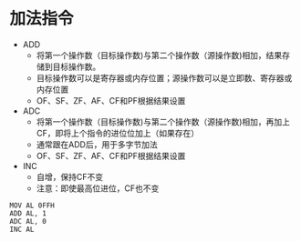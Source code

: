 # 加法指令

* ADD
  * 将第一个操作数（目标操作数)与第二个操作数（源操作数)相加，结果存储到目标操作数。
  * 目标操作数可以是寄存器或内存位置；源操作数可以是立即数、寄存器或内存位置
  * OF、SF、ZF、AF、CF和PF根据结果设置
* ADC
  * 将第一个操作数（目标操作数)与第二个操作数（源操作数)相加，再加上CF，即将上个指令的进位位加上（如果存在）
  * 通常跟在ADD后，用于多字节加法
  * OF、SF、ZF、AF、CF和PF根据结果设置
* INC
  * 自增，保持CF不变
  * 注意：即使最高位进位，CF也不变

```assembly
MOV AL 0FFH
ADD AL, 1
ADC AL, 0
INC AL
```

